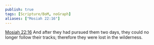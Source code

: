```yaml
---
publish: true
tags: [Scripture/BoM, noGraph]
aliases: ["Mosiah 22:16"]
---
```

[Mosiah 22:16](https://churchofjesuschrist.org/study/scriptures/bofm/mosiah/22?lang=eng&id=p16#p16) And after they had pursued them two days, they could no longer follow their tracks; therefore they were lost in the wilderness.




